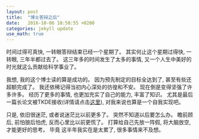 ```yaml
---
layout: post
title:  "博士答辩之后"
date:   2016-10-06 18:58:55 +0200
categories: jekyll update
use_math: true
---
```


时间过得可真快, 一转眼答辩结束已经一个星期了。 其实何止这个星期过得快, 一转眼, 三年半都过去了。 这三年多的时间发生了太多的事情, 又一个人生中美好的时光就这么贡献给科学事业了。

我想, 我的这个博士读的算是成功的。 因为预先制定的目标全达到了, 甚至有些还超额完成了。 我还依稀记得当初内心深处的彷徨和不安。 现在倒是变得坚强了许多许多。 经历了更多的事情, 
也更加充实了自己的能力, 丰富了知识。 尤其是最后一篇长论文被TKDE接收(详情请点击[这里]), 对我来说也算是一个自我实现吧。

只是, 依旧很迷茫, 或者说迷茫比以前更多了。 突然不知道以后要怎么办。 瞻前顾后, 前怕狼后怕虎, 反而心里比以前更慌了。 打算给自己先放一阵假, 将大脑放空, 才能更好的思考。 毕竟
这半年我实在是太累了, 很多事情来不及想。




[这里]: http://ieeexplore.ieee.org/document/7464884/